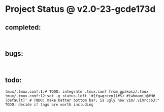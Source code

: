 # Project Status @ v2.0-23-gcde173d
## completed:
`
`
## bugs:
`
`
## todo:
`
tmux/.tmux.conf:1:# TODO: integrate .tmux.conf from gpakosz/.tmux
tmux/.tmux.conf:12:set -g status-left '#[fg=green](#S) #(whoami)@#H#[default]' # TODO: make better bottom bar; is ugly now
vim/.vimrc:63:" TODO: decide if tags are worth including
`
